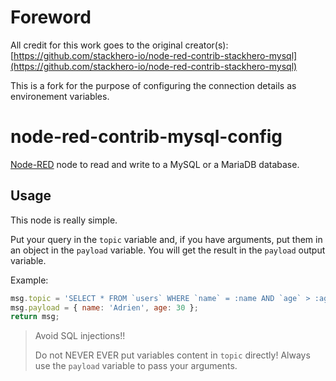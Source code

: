 # Foreword

All credit for this work goes to the original creator(s):  [https://github.com/stackhero-io/node-red-contrib-stackhero-mysql](https://github.com/stackhero-io/node-red-contrib-stackhero-mysql)

This is a fork for the purpose of configuring the connection details as environement variables.

# node-red-contrib-mysql-config

[Node-RED](https://nodered.org) node to read and write to a MySQL or a MariaDB database.

## Usage

This node is really simple.

Put your query in the `topic` variable and, if you have arguments, put them in an object in the `payload` variable.
You will get the result in the `payload` output variable.

Example:

```javascript
msg.topic = 'SELECT * FROM `users` WHERE `name` = :name AND `age` > :age;';
msg.payload = { name: 'Adrien', age: 30 };
return msg;
```

> Avoid SQL injections!!
>
> Do not NEVER EVER put variables content in `topic` directly!
> Always use the `payload` variable to pass your arguments.